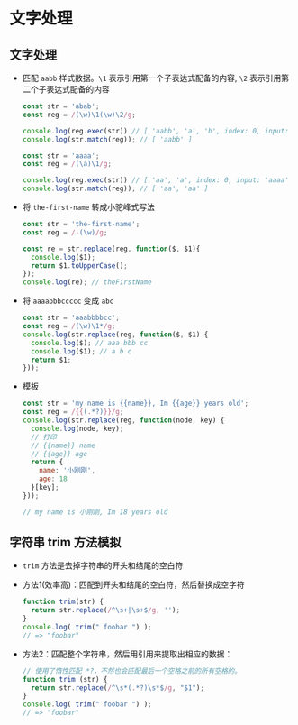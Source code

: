 # 文字处理

## 文字处理

  - 匹配 `aabb` 样式数据。`\1` 表示引用第一个子表达式配备的内容, `\2` 表示引用第二个子表达式配备的内容

    ```javascript
    const str = 'abab';
    const reg = /(\w)\1(\w)\2/g;

    console.log(reg.exec(str)) // [ 'aabb', 'a', 'b', index: 0, input: 'aabbabcd' ]
    console.log(str.match(reg)); // [ 'aabb' ]
    ```

    ```javascript
    const str = 'aaaa';
    const reg = /(\a)\1/g;

    console.log(reg.exec(str)) // [ 'aa', 'a', index: 0, input: 'aaaa' ]
    console.log(str.match(reg)); // [ 'aa', 'aa' ]
    ```

  - 将 `the-first-name` 转成小驼峰式写法

    ```javascript
    const str = 'the-first-name';
    const reg = /-(\w)/g;

    const re = str.replace(reg, function($, $1){
      console.log($1);
      return $1.toUpperCase();
    });
    console.log(re); // theFirstName
    ```

  - 将 `aaaabbbccccc` 变成 `abc`

    ```javascript
    const str = 'aaabbbbcc';
    const reg = /(\w)\1*/g;
    console.log(str.replace(reg, function($, $1) {
      console.log($); // aaa bbb cc
      console.log($1); // a b c
      return $1;
    }));
    ```

  - 模板

    ```javascript
    const str = 'my name is {{name}}, Im {{age}} years old';
    const reg = /{{(.*?)}}/g;
    console.log(str.replace(reg, function(node, key) {
      console.log(node, key);
      // 打印
      // {{name}} name
      // {{age}} age
      return {
        name: '小刚刚',
        age: 18
      }[key];
    }));

    // my name is 小刚刚, Im 18 years old
    ```

## 字符串 trim 方法模拟

  - `trim` 方法是去掉字符串的开头和结尾的空白符

  - 方法1(效率高)：匹配到开头和结尾的空白符，然后替换成空字符

    ```javascript
    function trim(str) {
      return str.replace(/^\s+|\s+$/g, '');
    }
    console.log( trim(" foobar ") );
    // => "foobar"
    ```

  - 方法2：匹配整个字符串，然后用引用来提取出相应的数据：

    ```javascript
    // 使用了惰性匹配 *?，不然也会匹配最后一个空格之前的所有空格的。
    function trim (str) {
      return str.replace(/^\s*(.*?)\s*$/g, "$1");
    }
    console.log( trim(" foobar ") );
    // => "foobar"
    ```

